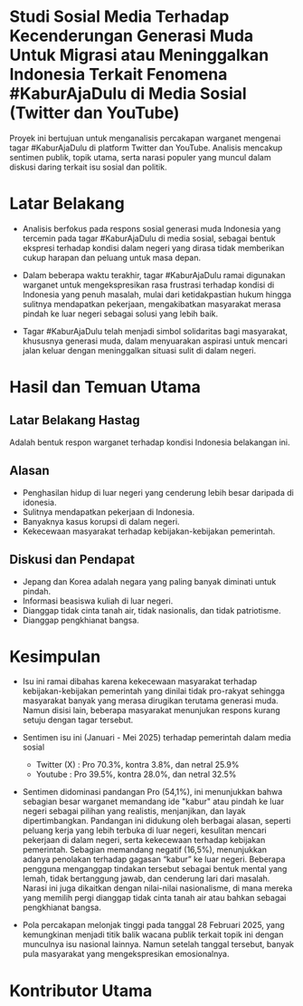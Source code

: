 # Studi Sosial Media Terhadap Kecenderungan Generasi Muda Untuk Migrasi atau Meninggalkan Indonesia Terkait Fenomena #KaburAjaDulu di Media Sosial (Twitter dan YouTube)

Proyek ini bertujuan untuk menganalisis percakapan warganet mengenai tagar #KaburAjaDulu di platform Twitter dan YouTube. Analisis mencakup sentimen publik, topik utama, serta narasi populer yang muncul dalam diskusi daring terkait isu sosial dan politik.

# Latar Belakang
- Analisis berfokus pada respons sosial generasi muda  Indonesia yang tercemin pada tagar #KaburAjaDulu di media sosial, sebagai bentuk ekspresi terhadap kondisi dalam negeri yang dirasa tidak memberikan cukup harapan dan peluang untuk masa depan. 

- Dalam beberapa waktu terakhir, tagar #KaburAjaDulu ramai digunakan warganet untuk mengekspresikan rasa frustrasi terhadap kondisi di Indonesia yang penuh masalah, mulai dari ketidakpastian hukum hingga sulitnya mendapatkan pekerjaan, mengakibatkan masyarakat merasa pindah ke luar negeri sebagai solusi yang lebih baik.

- Tagar #KaburAjaDulu telah menjadi simbol solidaritas bagi masyarakat, khususnya generasi muda, dalam menyuarakan aspirasi untuk mencari jalan keluar dengan meninggalkan situasi sulit di dalam negeri.

# Hasil dan Temuan Utama

## Latar Belakang Hastag
Adalah bentuk respon warganet terhadap kondisi Indonesia belakangan ini.

## Alasan
- Penghasilan hidup di luar negeri yang cenderung lebih besar daripada di idonesia.
- Sulitnya mendapatkan pekerjaan di Indonesia.
- Banyaknya kasus korupsi di dalam negeri.
- Kekecewaan masyarakat terhadap kebijakan-kebijakan pemerintah.

## Diskusi dan Pendapat
- Jepang dan Korea adalah negara yang paling banyak diminati untuk pindah.
- Informasi beasiswa kuliah di luar negeri.
- Dianggap tidak cinta tanah air, tidak nasionalis, dan tidak patriotisme.
- Dianggap pengkhianat bangsa.

# Kesimpulan
- Isu ini ramai dibahas karena kekecewaan masyarakat terhadap kebijakan-kebijakan pemerintah yang dinilai tidak pro-rakyat sehingga masyarakat banyak yang merasa dirugikan terutama generasi muda. Namun disisi lain, beberapa masyarakat menunjukan respons kurang setuju dengan tagar tersebut.

- Sentimen isu ini (Januari - Mei 2025) terhadap pemerintah dalam media sosial
    - Twitter (X) : Pro 70.3%, kontra 3.8%, dan netral 25.9%
    - Youtube      : Pro 39.5%, kontra 28.0%, dan netral 32.5% 

- Sentimen didominasi pandangan Pro (54,1%), ini menunjukkan bahwa sebagian besar warganet memandang ide "kabur" atau pindah ke luar negeri sebagai pilihan yang realistis, menjanjikan, dan layak dipertimbangkan. Pandangan ini didukung oleh berbagai alasan, seperti peluang kerja yang lebih terbuka di luar negeri, kesulitan mencari pekerjaan di dalam negeri, serta kekecewaan terhadap kebijakan pemerintah. Sebagian memandang negatif (16,5%), menunjukkan adanya penolakan terhadap gagasan “kabur” ke luar negeri. Beberapa pengguna menganggap tindakan tersebut sebagai bentuk mental yang lemah, tidak bertanggung jawab, dan cenderung lari dari masalah. Narasi ini juga dikaitkan dengan nilai-nilai nasionalisme, di mana mereka yang memilih pergi dianggap tidak cinta tanah air atau bahkan sebagai pengkhianat bangsa.

- Pola percakapan melonjak tinggi pada tanggal 28 Februari 2025, yang kemungkinan menjadi titik balik wacana publik terkait topik ini dengan munculnya isu nasional lainnya. Namun setelah tanggal tersebut, banyak pula masyarakat yang mengekspresikan emosionalnya.

# Kontributor Utama
